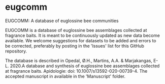 # eugcomm
EUGCOMM: A database of euglossine bee communities

EUGCOMM is a database of euglossine bee assemblages collected at fragrance baits. It is meant to be continuously updated as new data become available. We welcome suggestions for datasets to be added and errors to be corrected, preferably by posting in the 'Issues' list for this GitHub repository.

The database is described in Opedal, Ø.H., Martins, A.A. & Marjakangas, E-L. 2020.A database and synthesis of euglossine bee assemblages collected at fragrance baits. Apidologie: doi: 10.1007/s13592-020-00739-4. The accepted manuscript in available in the 'Manuscript' folder.
